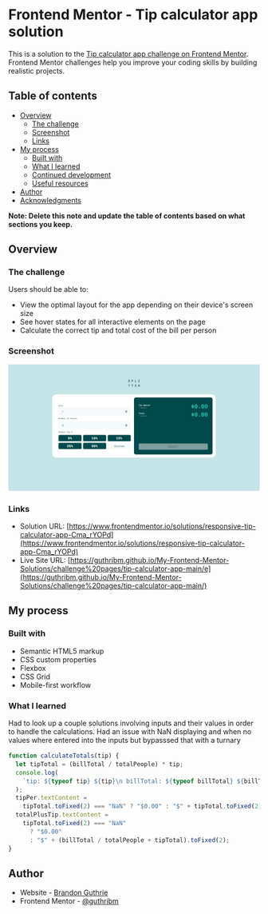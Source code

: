 # Frontend Mentor - Tip calculator app solution

This is a solution to the [Tip calculator app challenge on Frontend Mentor](https://www.frontendmentor.io/challenges/tip-calculator-app-ugJNGbJUX). Frontend Mentor challenges help you improve your coding skills by building realistic projects.

## Table of contents

- [Overview](#overview)
  - [The challenge](#the-challenge)
  - [Screenshot](#screenshot)
  - [Links](#links)
- [My process](#my-process)
  - [Built with](#built-with)
  - [What I learned](#what-i-learned)
  - [Continued development](#continued-development)
  - [Useful resources](#useful-resources)
- [Author](#author)
- [Acknowledgments](#acknowledgments)

**Note: Delete this note and update the table of contents based on what sections you keep.**

## Overview

### The challenge

Users should be able to:

- View the optimal layout for the app depending on their device's screen size
- See hover states for all interactive elements on the page
- Calculate the correct tip and total cost of the bill per person

### Screenshot

![](./images/tip_split_app.jpg)

### Links

- Solution URL: [https://www.frontendmentor.io/solutions/responsive-tip-calculator-app-Cma_rYOPd](https://www.frontendmentor.io/solutions/responsive-tip-calculator-app-Cma_rYOPd)
- Live Site URL: [https://guthribm.github.io/My-Frontend-Mentor-Solutions/challenge%20pages/tip-calculator-app-main/e](https://guthribm.github.io/My-Frontend-Mentor-Solutions/challenge%20pages/tip-calculator-app-main/)

## My process

### Built with

- Semantic HTML5 markup
- CSS custom properties
- Flexbox
- CSS Grid
- Mobile-first workflow

### What I learned

Had to look up a couple solutions involving inputs and their values in order to handle the calculations. Had an issue with NaN displaying and when no values where entered into the inputs but bypasssed that with a turnary

```js
function calculateTotals(tip) {
  let tipTotal = (billTotal / totalPeople) * tip;
  console.log(
    `tip: ${typeof tip} ${tip}\n billTotal: ${typeof billTotal} ${billTotal}\n totalPeople: ${typeof totalPeople} ${totalPeople}\n tipTotal: ${typeof tipTotal} ${tipTotal}\n`
  );
  tipPer.textContent =
    tipTotal.toFixed(2) === "NaN" ? "$0.00" : "$" + tipTotal.toFixed(2);
  totalPlusTip.textContent =
    tipTotal.toFixed(2) === "NaN"
      ? "$0.00"
      : "$" + (billTotal / totalPeople + tipTotal).toFixed(2);
}
```

## Author

- Website - [Brandon Guthrie](https://guthribm.github.io/My-Frontend-Mentor-Solutions/challenge%20pages/tip-calculator-app-main/)
- Frontend Mentor - [@guthribm](https://www.frontendmentor.io/profile/guthribm)
